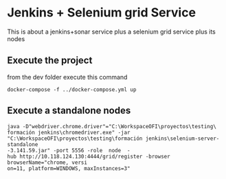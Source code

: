 # Jenkins + Selenium grid Service
This is about a jenkins+sonar service plus a selenium grid service plus its nodes

## Execute the project
from the dev folder execute this command
```
docker-compose -f ../docker-compose.yml up
```

## Execute a standalone nodes
```
java -D"webdriver.chrome.driver"="C:\WorkspaceOFI\proyectos\testing\
formación jenkins\chromedriver.exe" -jar "C:\WorkspaceOFI\proyectos\testing\formación jenkins\selenium-server-standalone
-3.141.59.jar" -port 5556 -role  node  -hub http://10.118.124.130:4444/grid/register -browser browserName="chrome, versi
on=11, platform=WINDOWS, maxInstances=3"
```